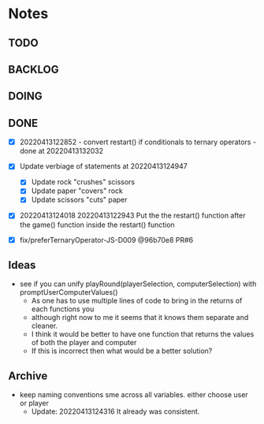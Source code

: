 # Notes

## TODO

## BACKLOG

## DOING

## DONE

-   [x] 20220413122852 - convert restart() if conditionals to ternary operators - done at 20220413132032

-   [x] Update verbiage of statements at 20220413124947

    -   [x] Update rock "crushes" scissors
    -   [x] Update paper "covers" rock
    -   [x] Update scissors "cuts" paper

-   [x] 20220413124018 20220413122943 Put the the restart() function after the game() function inside the restart() function <!-- is this recursion? -->

-   [x] fix/preferTernaryOperator-JS-D009 @96b70e8 PR#6

## Ideas

-   see if you can unify playRound(playerSelection, computerSelection) with promptUserComputerValues()
    -   As one has to use multiple lines of code to bring in the returns of each functions you
    -   although right now to me it seems that it knows them separate and cleaner.
    -   I think it would be better to have one function that returns the values of both the player and computer
    -   If this is incorrect then what would be a better solution?

## Archive

-   keep naming conventions sme across all variables. either choose user or player
    -   Update: 20220413124316 It already was consistent.
